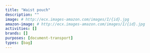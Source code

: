 ```yaml
---
title: "Waist pouch"
description: ""
image: # http://ecx.images-amazon.com/images/I/{id}.jpg
amazon-image: # http://ecx.images-amazon.com/images/I/{id}.jpg
activities: []
brands: []
purposes: [document-transport]
types: [bag]
---
```

